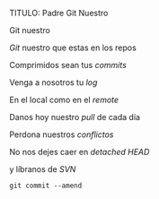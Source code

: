 TITULO: Padre Git Nuestro

Git nuestro

*Git* nuestro que estas en los repos

Comprimidos sean tus *commits*

Venga a nosotros tu *log*

En el local como en el *remote*

Danos hoy nuestro *pull* de cada día

Perdona nuestros *conflictos*

No nos dejes caer en *detached HEAD*

y líbranos de *SVN*

`git commit --amend`

